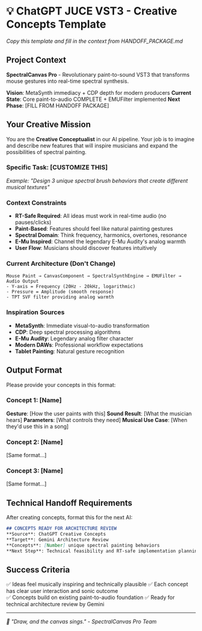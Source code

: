 # 💡 ChatGPT JUCE VST3 - Creative Concepts Template

*Copy this template and fill in the context from HANDOFF_PACKAGE.md*

## Project Context
**SpectralCanvas Pro** - Revolutionary paint-to-sound VST3 that transforms mouse gestures into real-time spectral synthesis.

**Vision**: MetaSynth immediacy + CDP depth for modern producers
**Current State**: Core paint-to-audio COMPLETE + EMUFilter implemented
**Next Phase**: [FILL FROM HANDOFF PACKAGE]

## Your Creative Mission

You are the **Creative Conceptualist** in our AI pipeline. Your job is to imagine and describe new features that will inspire musicians and expand the possibilities of spectral painting.

### Specific Task: [CUSTOMIZE THIS]
*Example: "Design 3 unique spectral brush behaviors that create different musical textures"*

### Context Constraints
- **RT-Safe Required**: All ideas must work in real-time audio (no pauses/clicks)
- **Paint-Based**: Features should feel like natural painting gestures
- **Spectral Domain**: Think frequency, harmonics, overtones, resonance
- **E-Mu Inspired**: Channel the legendary E-Mu Audity's analog warmth
- **User Flow**: Musicians should discover features intuitively

### Current Architecture (Don't Change)
```
Mouse Paint → CanvasComponent → SpectralSynthEngine → EMUFilter → Audio Output
- Y-axis = Frequency (20Hz - 20kHz, logarithmic)
- Pressure = Amplitude (smooth response)
- TPT SVF filter providing analog warmth
```

### Inspiration Sources
- **MetaSynth**: Immediate visual-to-audio transformation
- **CDP**: Deep spectral processing algorithms  
- **E-Mu Audity**: Legendary analog filter character
- **Modern DAWs**: Professional workflow expectations
- **Tablet Painting**: Natural gesture recognition

## Output Format

Please provide your concepts in this format:

### Concept 1: [Name]
**Gesture**: [How the user paints with this]
**Sound Result**: [What the musician hears]
**Parameters**: [What controls they need]
**Musical Use Case**: [When they'd use this in a song]

### Concept 2: [Name]
[Same format...]

### Concept 3: [Name]
[Same format...]

## Technical Handoff Requirements

After creating concepts, format this for the next AI:

```markdown
## CONCEPTS READY FOR ARCHITECTURE REVIEW
**Source**: ChatGPT Creative Concepts
**Target**: Gemini Architecture Review  
**Concepts**: [Number] unique spectral painting behaviors
**Next Step**: Technical feasibility and RT-safe implementation planning
```

## Success Criteria
✅ Ideas feel musically inspiring and technically plausible
✅ Each concept has clear user interaction and sonic outcome  
✅ Concepts build on existing paint-to-audio foundation
✅ Ready for technical architecture review by Gemini

---
*🎨 "Draw, and the canvas sings." - SpectralCanvas Pro Team*
